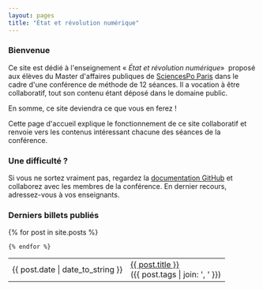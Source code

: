 ```yaml
---
layout: pages
title: "État et révolution numérique"
---
```


### Bienvenue

Ce site est dédié à l'enseignement &laquo;&nbsp;*État et révolution
numérique*&raquo;&nbsp; proposé aux élèves du Master d'affaires
publiques de [SciencesPo Paris][iep] dans le cadre d'une conférence de
méthode de 12&nbsp;séances. Il a vocation à être collaboratif, tout
son contenu étant déposé dans le domaine public.

En somme, ce site deviendra ce que vous en ferez&nbsp;!

Cette page d'accueil explique le fonctionnement de ce site collaboratif et renvoie vers les contenus intéressant chacune des séances de la conférence.

### Une difficulté ?

Si vous ne sortez vraiment pas, regardez la <a href="http://help.github.com/pages">documentation GitHub</a> et collaborez avec les membres de la conférence. En dernier recours, adressez-vous à vos enseignants.

### Derniers billets publiés

 <table class="noborder">
    {% for post in site.posts %}

  <tr>
   <td class="noborder"><span>{{ post.date | date_to_string }}</span></td>
   <td class="noborder">
    <div><a href="{{ post.url }}">{{ post.title }}</a></div>
    <div>({{ post.tags | join: ', ' }})</div>
    </td>
  </tr>

    {% endfor %}
  </table>

[iep]: http://www.sciences-po.fr
